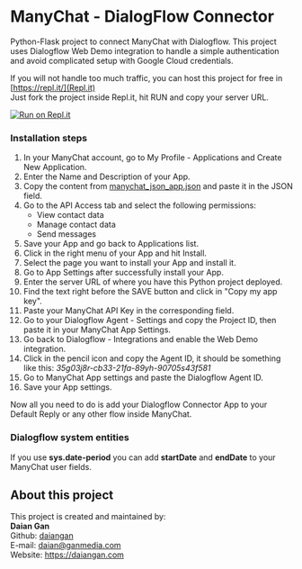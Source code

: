 # ManyChat - DialogFlow Connector
Python-Flask project to connect ManyChat with Dialogflow.
This project uses Dialogflow Web Demo integration to handle a simple 
authentication and avoid complicated setup with Google Cloud credentials.

If you will not handle too much traffic, you can host this project for free in [https://repl.it/](Repl.it)
<br>
Just fork the project inside Repl.it, hit RUN and copy your server URL.

[![Run on Repl.it](https://repl.it/badge/github/daiangan/manychat-dialogflow-connector)](https://repl.it/github/daiangan/manychat-dialogflow-connector)


### Installation steps
1. In your ManyChat account, go to My Profile - Applications and Create New Application.
2. Enter the Name and Description of your App.
3. Copy the content from [manychat_json_app.json](manychat_json_app.json) 
and paste it in the JSON field.
4. Go to the API Access tab and select the following permissions:
    * View contact data
    * Manage contact data
    * Send messages
5. Save your App and go back to Applications list.
6. Click in the right menu of your App and hit Install.
7. Select the page you want to install your App and install it.
8. Go to App Settings after successfully install your App.
9. Enter the server URL of where you have this Python project deployed.
10. Find the text right before the SAVE button and click in "Copy my app key".
11. Paste your ManyChat API Key in the corresponding field.
12. Go to your Dialogflow Agent - Settings and copy the Project ID,
then paste it in your ManyChat App Settings.
13. Go back to Dialogflow - Integrations and enable the Web Demo integration.
14. Click in the pencil icon and copy the Agent ID,
it should be something like this: _35g03j8r-cb33-21fa-89yh-90705s43f581_
15. Go to ManyChat App settings and paste the Dialogflow Agent ID.
16. Save your App settings.

Now all you need to do is add your Dialogflow Connector App to your 
Default Reply or any other flow inside ManyChat.  

### Dialogflow system entities  
If you use __sys.date-period__ you can add __startDate__ and __endDate__ to your ManyChat user fields.  




## About this project

This project is created and maintained by:
<br>
__Daian Gan__<br>
Github: [daiangan](https://github.com/daiangan)<br/>
E-mail: daian@ganmedia.com<br/>
Website: https://daiangan.com<br/>
